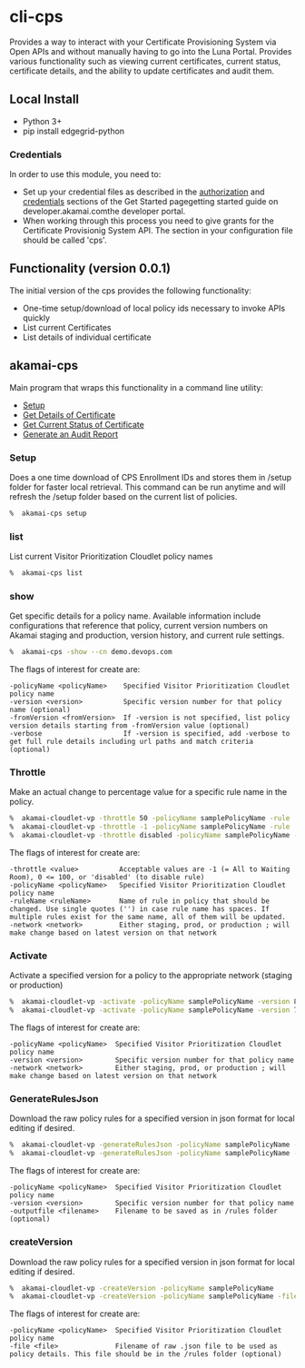 # cli-cps
Provides a way to interact with your Certificate Provisioning System via Open APIs and without manually having to go into the Luna Portal. Provides various functionality such as viewing current certificates, current status, certificate details, and the ability to update certificates and audit them.

## Local Install
* Python 3+
* pip install edgegrid-python

### Credentials
In order to use this module, you need to:
* Set up your credential files as described in the [authorization](https://developer.akamai.com/introduction/Prov_Creds.html) and [credentials](https://developer.akamai.com/introduction/Conf_Client.html) sections of the Get Started pagegetting started guide on developer.akamai.comthe developer portal.  
* When working through this process you need to give grants for the Certificate Provisionig System API.  The section in your configuration file should be called 'cps'.

## Functionality (version 0.0.1)
The initial version of the cps provides the following functionality:
* One-time setup/download of local policy ids necessary to invoke APIs quickly
* List current Certificates
* List details of individual certificate

## akamai-cps
Main program that wraps this functionality in a command line utility:
* [Setup](#setup)
* [Get Details of Certificate](#getCertificateDetails)
* [Get Current Status of Certificate](#getCertificateStatus)
* [Generate an Audit Report](#audit)

### Setup
Does a one time download of CPS Enrollment IDs and stores them in /setup folder for faster local retrieval. This command can be run anytime and will refresh the /setup folder based on the current list of policies.

```bash
%  akamai-cps setup
```

### list
List current Visitor Prioritization Cloudlet policy names  

```bash
%  akamai-cps list
```

### show
Get specific details for a policy name. Available information include configurations that reference that policy, current version numbers on Akamai staging and production, version history, and current rule settings.

```bash
%  akamai-cps -show --cn demo.devops.com
```

The flags of interest for create are:

```
-policyName <policyName>    Specified Visitor Prioritization Cloudlet policy name
-version <version>          Specific version number for that policy name (optional)
-fromVersion <fromVersion>  If -version is not specified, list policy version details starting from -fromVersion value (optional)
-verbose                    If -version is specified, add -verbose to get full rule details including url paths and match criteria (optional)

```

### Throttle
Make an actual change to percentage value for a specific rule name in the policy.

```bash
%  akamai-cloudlet-vp -throttle 50 -policyName samplePolicyName -rule 'ruleName' -network staging
%  akamai-cloudlet-vp -throttle -1 -policyName samplePolicyName -rule 'ruleName' -network staging
%  akamai-cloudlet-vp -throttle disabled -policyName samplePolicyName -rule 'ruleName' -network prod
```

The flags of interest for create are:

```
-throttle <value>          Acceptable values are -1 (= All to Waiting Room), 0 <= 100, or 'disabled' (to disable rule)
-policyName <policyName>   Specified Visitor Prioritization Cloudlet policy name
-ruleName <ruleName>       Name of rule in policy that should be changed. Use single quotes ('') in case rule name has spaces. If multiple rules exist for the same name, all of them will be updated.
-network <network>         Either staging, prod, or production ; will make change based on latest version on that network

```

### Activate
Activate a specified version for a policy to the appropriate network (staging or production)

```bash
%  akamai-cloudlet-vp -activate -policyName samplePolicyName -version 87 -network staging
%  akamai-cloudlet-vp -activate -policyName samplePolicyName -version 71 -network prod
```

The flags of interest for create are:

```
-policyName <policyName>  Specified Visitor Prioritization Cloudlet policy name
-version <version>        Specific version number for that policy name
-network <network>        Either staging, prod, or production ; will make change based on latest version on that network

```

### GenerateRulesJson
Download the raw policy rules for a specified version in json format for local editing if desired.

```bash
%  akamai-cloudlet-vp -generateRulesJson -policyName samplePolicyName -version 87
%  akamai-cloudlet-vp -generateRulesJson -policyName samplePolicyName -version 71 -outputfile savefilename.json
```

The flags of interest for create are:

```
-policyName <policyName>  Specified Visitor Prioritization Cloudlet policy name
-version <version>        Specific version number for that policy name
-outputfile <filename>    Filename to be saved as in /rules folder (optional)

```

### createVersion
Download the raw policy rules for a specified version in json format for local editing if desired.

```bash
%  akamai-cloudlet-vp -createVersion -policyName samplePolicyName
%  akamai-cloudlet-vp -createVersion -policyName samplePolicyName -file filename.json
```

The flags of interest for create are:

```
-policyName <policyName>  Specified Visitor Prioritization Cloudlet policy name
-file <file>	          Filename of raw .json file to be used as policy details. This file should be in the /rules folder (optional)

```
